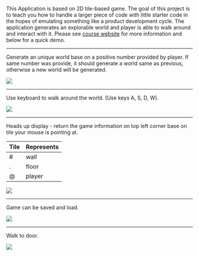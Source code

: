 This Application is based on 2D tile-based game. The goal of this project is to teach you how to handle a larger piece of code with little starter code in the hopes of emulating something like a product development cycle. The application generates an explorable world and player is able to walk around and interact with it. Please see [course website](https://sp18.datastructur.es/materials/proj/proj2/proj2) for more information and below for a quick demo.

------------------------------------------------------------------------------------------------------------------------

Generate an unique world base on a positive number provided by player. If same number was provide, it should generate a world same as previous, otherwise a new world will be generated.

![](https://media.giphy.com/media/CZLPK3Ueb3i9aXtGLJ/giphy.gif)

------------------------------------------------------------------------------------------------------------------------

Use keyboard to walk around the world. (Use keys A, S, D, W).


![](https://media.giphy.com/media/cEUvQwNodYZC1yIi7q/giphy.gif)

------------------------------------------------------------------------------------------------------------------------

Heads up display - return the game information on top left corner base on tile your mouse is pointing at.

| Tile  | Represents |
| ------------- | ------------- |
| #  | wall  |
| .  | floor  |
| @  | player |



![](https://media.giphy.com/media/5HAGfGsMiYuKEIOgYo/giphy.gif)

------------------------------------------------------------------------------------------------------------------------

Game can be saved and load.

![](https://media.giphy.com/media/8wdK5aOQBKhwBavhZR/giphy.gif)

------------------------------------------------------------------------------------------------------------------------

Walk to door.

![](https://media.giphy.com/media/nNb5TO2rGstOLa7127/giphy.gif)
